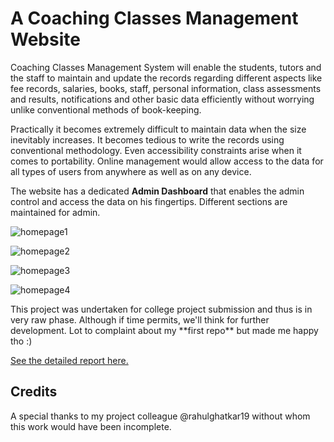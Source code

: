 # A Coaching Classes Management Website
Coaching Classes Management System will enable the students, tutors and the staff to maintain and update the records regarding different aspects like fee records, salaries, books, staff, personal information, class assessments and results, notifications and other basic data efficiently without worrying unlike conventional methods of book-keeping.

<p>
Practically it becomes extremely difficult to maintain data when the size inevitably increases. It becomes tedious to write the records using conventional methodology. Even accessibility constraints arise when it comes to portability. Online management would allow access to the data for all types of users from anywhere as well as on any device.
</p>

<p>
The website has a dedicated <b>Admin Dashboard</b> that enables the admin control and access the data on his fingertips. Different sections are maintained for admin.
</p>

![homepage1](https://github.com/uv-somani/uvs-classes/tree/master/CoachingClasses/wdlMini/homepage1.png)

![homepage2](https://github.com/uv-somani/uvs-classes/tree/master/CoachingClasses/wdlMini/homepage2.png)

![homepage3](https://github.com/uv-somani/uvs-classes/tree/master/CoachingClasses/wdlMini/homepage3.png)

![homepage4](https://github.com/uv-somani/uvs-classes/tree/master/CoachingClasses/wdlMini/homepage4.png)

<p>
This project was undertaken for college project submission and thus is in very raw phase. 
Although if time permits, we'll think for further development. 
Lot to complaint about my **first repo** but made me happy tho :)
</p>

[See the detailed report here.](https://drive.google.com/file/d/1Ku1pkaNkatrfSlOZ2DrVVzhMgrwB9jaf/view?usp=sharing)

## Credits
A special thanks to my project colleague @rahulghatkar19 without whom this work would have been incomplete.
